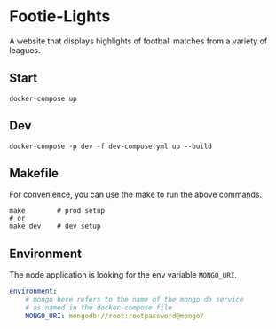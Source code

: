 # Footie-Lights

A website that displays highlights of football matches from a variety of leagues.

## Start

```shell
docker-compose up
```

## Dev

```shell
docker-compose -p dev -f dev-compose.yml up --build
```

## Makefile

For convenience, you can use the make to run the above commands.

```shell
make        # prod setup 
# or
make dev    # dev setup 
```

## Environment

The node application is looking for the env variable `MONGO_URI`.

```yaml
environment:
    # mongo here refers to the name of the mongo db service
    # as named in the docker-compose file
    MONGO_URI: mongodb://root:rootpassword@mongo/
```